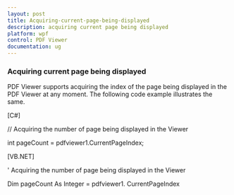 ```yaml
---
layout: post
title: Acquiring-current-page-being-displayed
description: acquiring current page being displayed 
platform: wpf
control: PDF Viewer
documentation: ug
---
```


### Acquiring current page being displayed

PDF Viewer supports acquiring the index of the page being displayed in the PDF Viewer at any moment. The following code example illustrates the same.

[C#]

// Acquiring the number of page being displayed in the Viewer  

int pageCount = pdfviewer1.CurrentPageIndex;





[VB.NET]

' Acquiring the number of page being displayed in the Viewer  

Dim pageCount As Integer = pdfviewer1. CurrentPageIndex

